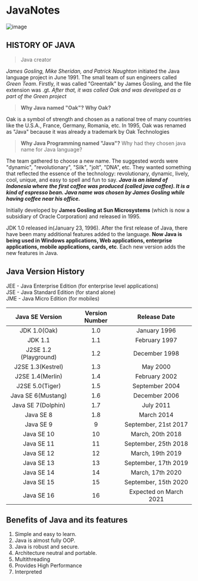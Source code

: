 # JavaNotes

![image](https://user-images.githubusercontent.com/67812755/106250062-2480a280-6239-11eb-8ced-5d2df8068bb1.png)

## HISTORY OF JAVA
> Java creator

_James Gosling, Mike Sheridan, and Patrick Naughton_ initiated the Java language project in June 1991. The small team of sun engineers called _Green Team_.
Firstly, it was called "Greentalk" by James Gosling, and the file extension was .gt.
_After that, it was called Oak and was developed as a part of the Green project_

> **Why Java named "Oak"?**
  **Why Oak?**

 Oak is a symbol of strength and chosen as a national tree of many countries like the U.S.A., France, Germany, Romania, etc. In 1995, Oak was renamed as "Java" because it was already a trademark by Oak Technologies

>**Why Java Programming named "Java"?**
>Why had they chosen java name for Java language?

 The team gathered to choose a new name. The suggested words were "dynamic", "revolutionary", "Silk", "jolt", "DNA", etc. They wanted something that reflected the essence of the technology: revolutionary, dynamic, lively, cool, unique, and easy to spell and fun to say.
**_Java is an island of Indonesia where the first coffee was produced (called java coffee). It is a kind of espresso bean. Java name was chosen by James Gosling while having coffee near his office._**

Initially developed by **James Gosling at Sun Microsystems** (which is now a subsidiary of Oracle Corporation) and released in 1995.

JDK 1.0 released in(January 23, 1996). After the first release of Java, there have been many additional features added to the language. **Now Java is being used in Windows applications, Web applications, enterprise applications, mobile applications, cards, etc**. Each new version adds the new features in Java.

## Java Version History

JEE - Java Enterprise Edition (for enterprise level applications)  
JSE - Java Standard Edition (for stand alone)  
JME - Java Micro Edition (for mobiles)  

|Java SE Version| Version Number|Release Date|
|:-------------:|:-------------:|:-----------:
 |JDK 1.0(Oak)|1.0|January 1996|
 |JDK 1.1|1.1|February 1997|
 |J2SE 1.2 (Playground)|1.2|December 1998|
|J2SE 1.3(Kestrel)|1.3|May 2000|
|J2SE 1.4(Merlin)|1.4|February 2002|
|J2SE 5.0(Tiger)|1.5|September 2004|
|Java SE 6(Mustang)|1.6|December 2006|
|Java SE 7(Dolphin)|1.7|July 2011|
|Java SE 8|1.8|March 2014|
|Java SE 9|9|September, 21st 2017|
|Java SE 10|10| March, 20th 2018|
|Java SE 11|11|September, 25th 2018|
|Java SE 12|12|March, 19th 2019|
|Java SE 13|13|September, 17th 2019|
|Java SE 14|14|March, 17th 2020|
|Java SE 15|15|September, 15th 2020|
|Java SE 16|16|Expected on March 2021|


## Benefits of Java and its features 

1. Simple and easy to learn.
2. Java is  almost fully OOP.
3. Java is robust and secure.
4. Architecture neutral and portable.
5. Multithreading
6. Provides High Performance
7. Interpreted

